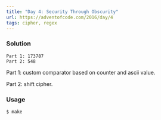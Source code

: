 ```yaml
---
title: "Day 4: Security Through Obscurity"
url: https://adventofcode.com/2016/day/4
tags: cipher, regex
---
```


### Solution
```
Part 1: 173787
Part 2: 548
```

Part 1: custom comparator based on counter and ascii value.

Part 2: shift cipher.

### Usage
```
$ make
```
